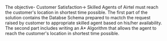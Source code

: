 The objective- Customer Satisfaction-> Skilled Agents of Airtel must reach the customer's location in shortest time possible.
The first part of the solution contains the Databse Schema prepared to mactch the request raised by customer to appropriate skilled agent based on his/her availability.
The second part includes writing an A* Algorithm that allows the agent to reach the customer's location in shortest time possible.
